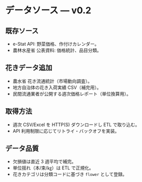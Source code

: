 # データソース — v0.2

## 既存ソース

- e-Stat API: 野菜価格、作付けカレンダー。
- 農林水産省 公表資料: 価格統計、品目分類。

## 花きデータ追加

- 農水省 花き流通統計（市場動向調査）。
- 地方自治体の花き入荷実績 CSV（補完用）。
- 民間流通業者が公開する週次価格レポート（単位換算用）。

## 取得方法

- 週次 CSV/Excel を HTTP(S) ダウンロードし ETL で取り込む。
- API 利用制限に応じてリトライ・バックオフを実装。

## データ品質

- 欠損値は直近 3 週平均で補完。
- 単位揺れ（本/束/㎏）は ETL で正規化。
- 花きカテゴリは分類コードに基づき `flower` として登録。
